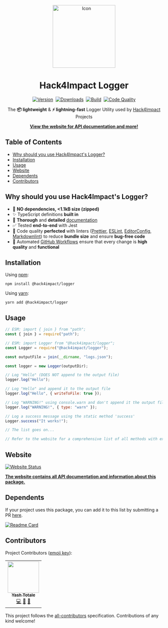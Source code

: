 <p align="center"><img alt="Icon" width="200" src="https://raw.githubusercontent.com/hack4impact/logger/main/static/images/icon.svg"/></p>

<h1 align="center">Hack4Impact Logger</h1>

<p align="center">
<a href="https://www.npmjs.com/package/@hack4impact/logger"><img src="https://img.shields.io/npm/v/@hack4impact/logger?logo=npm&logoColor=FFFFFF&labelColor=000000&label=Version&style=flat-square" alt="Version"/></a>&nbsp;
<a href="https://www.npmjs.com/package/@hack4impact/logger"><img src="https://img.shields.io/npm/dt/@hack4impact/logger?logo=npm&logoColor=FFFFFF&labelColor=000000&label=Downloads&style=flat-square" alt="Downloads"/></a>&nbsp;
<a href="https://github.com/hack4impact/logger/actions?query=workflow%3A%22Node+CI%22"><img src="https://img.shields.io/github/workflow/status/hack4impact/logger/Node%20CI?logo=github&logoColor=FFFFFF&labelColor=000000&label=Build&style=flat-square" alt="Build"/></a>&nbsp;
<a href="https://lgtm.com/projects/g/hack4impact/logger/context:javascript"><img src="https://img.shields.io/lgtm/grade/javascript/github/hack4impact/logger?logo=lgtm&logoColor=FFFFFF&labelColor=000000&label=Code%20Quality&style=flat-square" alt="Code Quality"/></a>
</p>

<p align="center">The <strong>📦 lightweight</strong> & <strong>⚡ lightning-fast</strong> Logger Utility used by <a href="https://hack4impact.org/">Hack4Impact</a> Projects</p>

<p align="center"><strong><a href="https://hack4impact.github.io/logger/">View the website for API documentation and more!</a></strong></p>

## Table of Contents

- [Why should you use Hack4Impact's Logger?](#why-should-you-use-hack4impacts-logger)
- [Installation](#installation)
- [Usage](#usage)
- [Website](#website)
- [Dependents](#dependents)
- [Contributors](#contributors)

## Why should you use Hack4Impact's Logger?

- 🚀 **NO dependencies, <1.1kB size (zipped)**
- ✨ TypeScript definitions **built in**
- 📖 **Thorough** and **detailed** [documentation](https://hack4impact.github.io/logger/docs/classes/logger)
- ✅ Tested **end-to-end** with Jest
- 🌟 Code quality **perfected** with linters ([Prettier](https://prettier.io/), [ESLint](https://eslint.org/), [EditorConfig](https://editorconfig.org/), [Markdownlint](https://github.com/DavidAnson/markdownlint)) to reduce **bundle size** and ensure **bug-free code**
- 💫 Automated [GitHub Workflows](https://github.com/hack4impact/logger/actions?query=workflow%3A%22Node+CI%22) ensure that every change is **high quality** and **functional**

## Installation

Using [npm](https://www.npmjs.com):

```shell
npm install @hack4impact/logger
```

Using [yarn](https://yarnpkg.com/):

```shell
yarn add @hack4impact/logger
```

## Usage

```javascript
// ESM: import { join } from "path";
const { join } = require("path");

// ESM: import Logger from "@hack4impact/logger";
const Logger = require("@hack4impact/logger");

const outputFile = join(__dirname, "logs.json");

const logger = new Logger(outputDir);

// Log "Hello" (DOES NOT append to the output file)
logger.log("Hello");

// Log "Hello" and append it to the output file
logger.log("Hello", { writeToFile: true });

// Log "WARNING!" using console.warn and don't append it the output file
logger.log("WARNING!", { type: "warn" });

// Log a success message using the static method 'success'
Logger.success("It works!");

// The list goes on...

// Refer to the website for a comprehensive list of all methods with examples
```

## Website

[![Website Status](https://img.shields.io/website?url=https%3A%2F%2Fhack4impact.github.io%2Flogger%2F&style=flat-square&logo=github)](https://hack4impact.github.io/logger/)

**[The website contains all API documentation and information about this package.](https://hack4impact.github.io/logger/)**

## Dependents

If your project uses this package, you can add it to this list by submitting a PR [here](https://github.com/hack4impact/logger/pulls).

[![Readme Card](https://github-readme-stats.vercel.app/api/pin/?username=hack4impact&repo=feedback-survey-automation&show_owner=true)](https://github.com/hack4impact/feedback-survey-automation)

## Contributors

Project Contributors ([emoji key](https://allcontributors.org/docs/en/emoji-key)):

<!-- ALL-CONTRIBUTORS-LIST:START - Do not remove or modify this section -->
<!-- prettier-ignore-start -->
<!-- markdownlint-disable -->
<table>
  <tr>
    <td align="center"><a href="https://github.com/YashTotale"><img src="https://avatars.githubusercontent.com/u/30784592?v=4?s=100" width="100px;" alt=""/><br /><sub><b>Yash Totale</b></sub></a><br /><a href="https://github.com/hack4impact/logger/commits?author=YashTotale" title="Code">💻</a> <a href="#ideas-YashTotale" title="Ideas, Planning, & Feedback">🤔</a> <a href="https://github.com/hack4impact/logger/commits?author=YashTotale" title="Documentation">📖</a></td>
  </tr>
</table>

<!-- markdownlint-restore -->
<!-- prettier-ignore-end -->

<!-- ALL-CONTRIBUTORS-LIST:END -->

This project follows the [all-contributors](https://github.com/all-contributors/all-contributors) specification. Contributions of any kind welcome!
